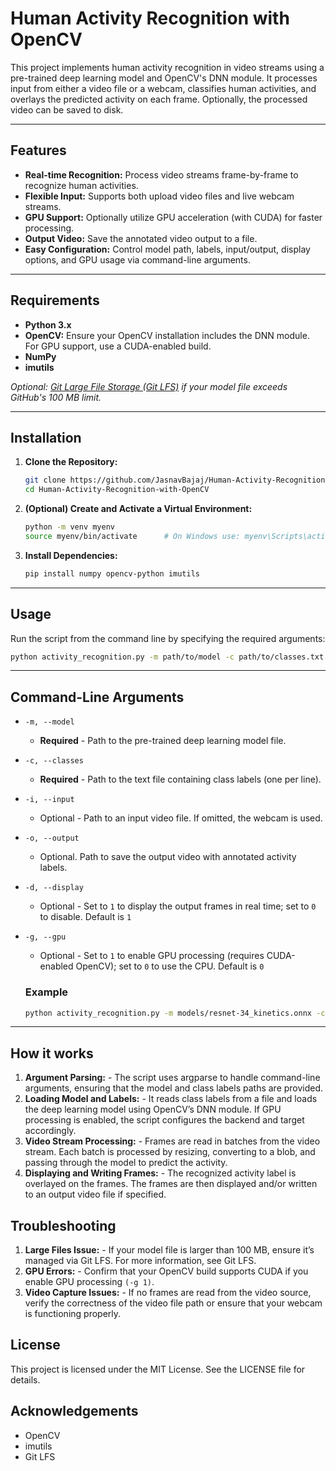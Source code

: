 # Human Activity Recognition with OpenCV

This project implements human activity recognition in video streams using a pre-trained deep learning model and OpenCV's DNN module. It processes input from either a video file or a webcam, classifies human activities, and overlays the predicted activity on each frame. Optionally, the processed video can be saved to disk.

---

## Features

- **Real-time Recognition:** Process video streams frame-by-frame to recognize human activities.
- **Flexible Input:** Supports both upload video files and live webcam streams.
- **GPU Support:** Optionally utilize GPU acceleration (with CUDA) for faster processing.
- **Output Video:** Save the annotated video output to a file.
- **Easy Configuration:** Control model path, labels, input/output, display options, and GPU usage via command-line arguments.

---

## Requirements

- **Python 3.x**
- **OpenCV:** Ensure your OpenCV installation includes the DNN module. For GPU support, use a CUDA-enabled build.
- **NumPy**
- **imutils**

_Optional: [Git Large File Storage (Git LFS)](https://git-lfs.github.com/) if your model file exceeds GitHub's 100 MB limit._

---

## Installation

1. **Clone the Repository:**

   ```bash
   git clone https://github.com/JasnavBajaj/Human-Activity-Recognition.git
   cd Human-Activity-Recognition-with-OpenCV
   ```
2. **(Optional) Create and Activate a Virtual Environment:**

   ```bash
   python -m venv myenv
   source myenv/bin/activate      # On Windows use: myenv\Scripts\activate
   ```
3. **Install Dependencies:**

   ```bash
   pip install numpy opencv-python imutils
   ```
---

## Usage 

Run the script from the command line by specifying the required arguments:

```bash
python activity_recognition.py -m path/to/model -c path/to/classes.txt [-i path/to/input_video] [-o path/to/output_video] [-d 1] [-g 0]
```

---

## Command-Line Arguments
- `-m, --model`
   - **Required** - Path to the pre-trained deep learning model file.
- `-c, --classes`
   - **Required** - Path to the text file containing class labels (one per line).
- `-i, --input`
   - Optional - Path to an input video file. If omitted, the webcam is used.
- `-o, --output`
   - Optional. Path to save the output video with annotated activity labels.
- `-d, --display`
   - Optional - Set to `1` to display the output frames in real time; set to `0` to disable. Default is `1`
- `-g, --gpu`
   - Optional - Set to `1` to enable GPU processing (requires CUDA-enabled OpenCV); set to `0` to use the CPU. Default is `0`
 
  ### Example
   
   ```bash
   python activity_recognition.py -m models/resnet-34_kinetics.onnx -c models/labels.txt -i input_video.mp4 -o output_video.mp4 -d 1 -g 0
   ```
---

## How it works

1. **Argument Parsing:** - The script uses argparse to handle command-line arguments, ensuring that the model and class labels paths are provided.
2. **Loading Model and Labels:** - It reads class labels from a file and loads the deep learning model using OpenCV’s DNN module. If GPU processing is enabled, the script configures the backend and target accordingly.
3. **Video Stream Processing:** - Frames are read in batches from the video stream. Each batch is processed by resizing, converting to a blob, and passing through the model to predict the activity.
4. **Displaying and Writing Frames:** - The recognized activity label is overlayed on the frames. The frames are then displayed and/or written to an output video file if specified.

## Troubleshooting 

1. **Large Files Issue:** - If your model file is larger than 100 MB, ensure it’s managed via Git LFS. For more information, see Git LFS.
2. **GPU Errors:** - Confirm that your OpenCV build supports CUDA if you enable GPU processing `(-g 1)`.
3. **Video Capture Issues:** - If no frames are read from the video source, verify the correctness of the video file path or ensure that your webcam is functioning properly.

## License

This project is licensed under the MIT License. See the LICENSE file for details.

## Acknowledgements

- OpenCV
- imutils
- Git LFS
